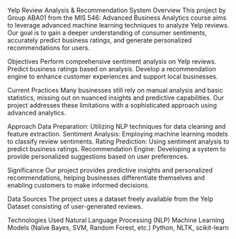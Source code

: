 Yelp Review Analysis & Recommendation System
Overview
This project by Group ABA01 from the MIS 546: Advanced Business Analytics course aims to leverage advanced machine learning techniques to analyze Yelp reviews. Our goal is to gain a deeper understanding of consumer sentiments, accurately predict business ratings, and generate personalized recommendations for users.

Objectives
Perform comprehensive sentiment analysis on Yelp reviews.
Predict business ratings based on analysis.
Develop a recommendation engine to enhance customer experiences and support local businesses.

Current Practices
Many businesses still rely on manual analysis and basic statistics, missing out on nuanced insights and predictive capabilities. Our project addresses these limitations with a sophisticated approach using advanced analytics.

Approach
Data Preparation: Utilizing NLP techniques for data cleaning and feature extraction.
Sentiment Analysis: Employing machine learning models to classify review sentiments.
Rating Prediction: Using sentiment analysis to predict business ratings.
Recommendation Engine: Developing a system to provide personalized suggestions based on user preferences.

Significance
Our project provides predictive insights and personalized recommendations, helping businesses differentiate themselves and enabling customers to make informed decisions.

Data Sources
The project uses a dataset freely available from the Yelp Dataset consisting of user-generated reviews.

Technologies Used
Natural Language Processing (NLP)
Machine Learning Models (Naïve Bayes, SVM, Random Forest, etc.)
Python, NLTK, scikit-learn
